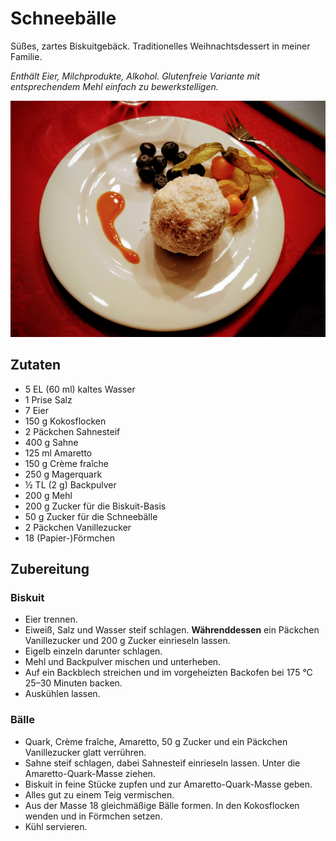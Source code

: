 # Schneebälle

Süßes, zartes Biskuitgebäck.
Traditionelles Weihnachtsdessert in meiner Familie.

*Enthält Eier, Milchprodukte, Alkohol. Glutenfreie Variante mit entsprechendem Mehl einfach zu bewerkstelligen.*

![Schneeball auf einem weißen Teller, dekoriert mit Heidelbeeren und Physalis](schneebaelle.jpg)

## Zutaten

* 5 EL (60 ml) kaltes Wasser
* 1 Prise Salz
* 7 Eier
* 150 g Kokosflocken
* 2 Päckchen Sahnesteif
* 400 g Sahne
* 125 ml Amaretto
* 150 g Crème fraîche
* 250 g Magerquark
* ½ TL (2 g) Backpulver
* 200 g Mehl
* 200 g Zucker für die Biskuit-Basis
* 50 g Zucker für die Schneebälle
* 2 Päckchen Vanillezucker
* 18 (Papier-)Förmchen

## Zubereitung

### Biskuit

* Eier trennen.
* Eiweiß, Salz und Wasser steif schlagen. **Währenddessen** ein Päckchen Vanillezucker und 200 g Zucker einrieseln lassen.
* Eigelb einzeln darunter schlagen.
* Mehl und Backpulver mischen und unterheben.
* Auf ein Backblech streichen und im vorgeheizten Backofen bei 175 °C 25–30 Minuten backen.
* Auskühlen lassen.

### Bälle

* Quark, Crème fraîche, Amaretto, 50 g Zucker und ein Päckchen Vanillezucker glatt verrühren.
* Sahne steif schlagen, dabei Sahnesteif einrieseln lassen. Unter die Amaretto-Quark-Masse ziehen.
* Biskuit in feine Stücke zupfen und zur Amaretto-Quark-Masse geben.
* Alles gut zu einem Teig vermischen.
* Aus der Masse 18 gleichmäßige Bälle formen. In den Kokosflocken wenden und in Förmchen setzen.
* Kühl servieren.
